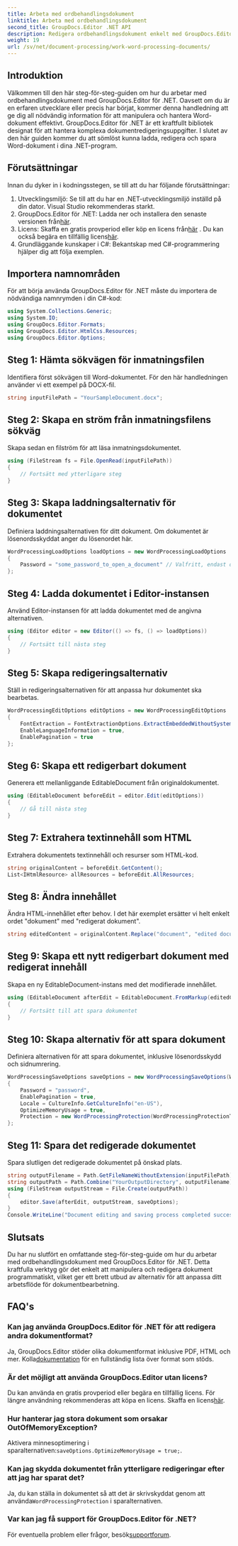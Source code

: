 ```yaml
---
title: Arbeta med ordbehandlingsdokument
linktitle: Arbeta med ordbehandlingsdokument
second_title: GroupDocs.Editor .NET API
description: Redigera ordbehandlingsdokument enkelt med GroupDocs.Editor för .NET. Följ vår detaljerade, steg-för-steg-handledning för att förbättra dina färdigheter i dokumenthantering.
weight: 19
url: /sv/net/document-processing/work-word-processing-documents/
---
```

## Introduktion
Välkommen till den här steg-för-steg-guiden om hur du arbetar med ordbehandlingsdokument med GroupDocs.Editor för .NET. Oavsett om du är en erfaren utvecklare eller precis har börjat, kommer denna handledning att ge dig all nödvändig information för att manipulera och hantera Word-dokument effektivt. GroupDocs.Editor för .NET är ett kraftfullt bibliotek designat för att hantera komplexa dokumentredigeringsuppgifter. I slutet av den här guiden kommer du att sömlöst kunna ladda, redigera och spara Word-dokument i dina .NET-program.
## Förutsättningar
Innan du dyker in i kodningsstegen, se till att du har följande förutsättningar:
1. Utvecklingsmiljö: Se till att du har en .NET-utvecklingsmiljö inställd på din dator. Visual Studio rekommenderas starkt.
2.  GroupDocs.Editor för .NET: Ladda ner och installera den senaste versionen från[här](https://releases.groupdocs.com/editor/net/).
3.  Licens: Skaffa en gratis provperiod eller köp en licens från[här](https://purchase.groupdocs.com/buy) . Du kan också begära en tillfällig licens[här](https://purchase.groupdocs.com/temporary-license/).
4. Grundläggande kunskaper i C#: Bekantskap med C#-programmering hjälper dig att följa exemplen.
## Importera namnområden
För att börja använda GroupDocs.Editor för .NET måste du importera de nödvändiga namnrymden i din C#-kod:
```csharp
using System.Collections.Generic;
using System.IO;
using GroupDocs.Editor.Formats;
using GroupDocs.Editor.HtmlCss.Resources;
using GroupDocs.Editor.Options;
```
## Steg 1: Hämta sökvägen för inmatningsfilen
Identifiera först sökvägen till Word-dokumentet. För den här handledningen använder vi ett exempel på DOCX-fil.
```csharp
string inputFilePath = "YourSampleDocument.docx";
```
## Steg 2: Skapa en ström från inmatningsfilens sökväg
Skapa sedan en filström för att läsa inmatningsdokumentet.
```csharp
using (FileStream fs = File.OpenRead(inputFilePath))
{
    // Fortsätt med ytterligare steg
}
```
## Steg 3: Skapa laddningsalternativ för dokumentet
Definiera laddningsalternativen för ditt dokument. Om dokumentet är lösenordsskyddat anger du lösenordet här. 
```csharp
WordProcessingLoadOptions loadOptions = new WordProcessingLoadOptions
{
    Password = "some_password_to_open_a_document" // Valfritt, endast om dokumentet är skyddat
};
```
## Steg 4: Ladda dokumentet i Editor-instansen
Använd Editor-instansen för att ladda dokumentet med de angivna alternativen.
```csharp
using (Editor editor = new Editor(() => fs, () => loadOptions))
{
    // Fortsätt till nästa steg
}
```
## Steg 5: Skapa redigeringsalternativ
Ställ in redigeringsalternativen för att anpassa hur dokumentet ska bearbetas.
```csharp
WordProcessingEditOptions editOptions = new WordProcessingEditOptions
{
    FontExtraction = FontExtractionOptions.ExtractEmbeddedWithoutSystem,
    EnableLanguageInformation = true,
    EnablePagination = true
};
```
## Steg 6: Skapa ett redigerbart dokument
Generera ett mellanliggande EditableDocument från originaldokumentet.
```csharp
using (EditableDocument beforeEdit = editor.Edit(editOptions))
{
    // Gå till nästa steg
}
```
## Steg 7: Extrahera textinnehåll som HTML
Extrahera dokumentets textinnehåll och resurser som HTML-kod.
```csharp
string originalContent = beforeEdit.GetContent();
List<IHtmlResource> allResources = beforeEdit.AllResources;
```
## Steg 8: Ändra innehållet
Ändra HTML-innehållet efter behov. I det här exemplet ersätter vi helt enkelt ordet "dokument" med "redigerat dokument".
```csharp
string editedContent = originalContent.Replace("document", "edited document");
```
## Steg 9: Skapa ett nytt redigerbart dokument med redigerat innehåll
Skapa en ny EditableDocument-instans med det modifierade innehållet.
```csharp
using (EditableDocument afterEdit = EditableDocument.FromMarkup(editedContent, allResources))
{
    // Fortsätt till att spara dokumentet
}
```
## Steg 10: Skapa alternativ för att spara dokument
Definiera alternativen för att spara dokumentet, inklusive lösenordsskydd och sidnumrering.
```csharp
WordProcessingSaveOptions saveOptions = new WordProcessingSaveOptions(WordProcessingFormats.Docm)
{
    Password = "password",
    EnablePagination = true,
    Locale = CultureInfo.GetCultureInfo("en-US"),
    OptimizeMemoryUsage = true,
    Protection = new WordProcessingProtection(WordProcessingProtectionType.ReadOnly, "write_password")
};
```
## Steg 11: Spara det redigerade dokumentet
Spara slutligen det redigerade dokumentet på önskad plats.
```csharp
string outputFilename = Path.GetFileNameWithoutExtension(inputFilePath) + ".docm";
string outputPath = Path.Combine("YourOutputDirectory", outputFilename);
using (FileStream outputStream = File.Create(outputPath))
{
    editor.Save(afterEdit, outputStream, saveOptions);
}
Console.WriteLine("Document editing and saving process completed successfully.");
```
## Slutsats
Du har nu slutfört en omfattande steg-för-steg-guide om hur du arbetar med ordbehandlingsdokument med GroupDocs.Editor för .NET. Detta kraftfulla verktyg gör det enkelt att manipulera och redigera dokument programmatiskt, vilket ger ett brett utbud av alternativ för att anpassa ditt arbetsflöde för dokumentbearbetning.
## FAQ's
### Kan jag använda GroupDocs.Editor för .NET för att redigera andra dokumentformat?
 Ja, GroupDocs.Editor stöder olika dokumentformat inklusive PDF, HTML och mer. Kolla[dokumentation](https://tutorials.groupdocs.com/editor/net/) för en fullständig lista över format som stöds.
### Är det möjligt att använda GroupDocs.Editor utan licens?
 Du kan använda en gratis provperiod eller begära en tillfällig licens. För längre användning rekommenderas att köpa en licens. Skaffa en licens[här](https://purchase.groupdocs.com/buy).
### Hur hanterar jag stora dokument som orsakar OutOfMemoryException?
 Aktivera minnesoptimering i sparalternativen:`saveOptions.OptimizeMemoryUsage = true;`.
### Kan jag skydda dokumentet från ytterligare redigeringar efter att jag har sparat det?
 Ja, du kan ställa in dokumentet så att det är skrivskyddat genom att använda`WordProcessingProtection` i sparalternativen.
### Var kan jag få support för GroupDocs.Editor för .NET?
 För eventuella problem eller frågor, besök[supportforum](https://forum.groupdocs.com/c/editor/20).